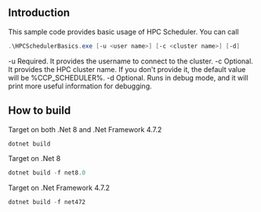 ## Introduction
This sample code provides basic usage of HPC Scheduler. You can call
```powershell
.\HPCSchedulerBasics.exe [-u <user name>] [-c <cluster name>] [-d]
```
-u Required. It provides the username to connect to the cluster.
-c Optional. It provides the HPC cluster name. If you don't provide it, the default value will be %CCP_SCHEDULER%.
-d Optional. Runs in debug mode, and it will print more useful information for debugging.

## How to build
Target on both .Net 8 and .Net Framework 4.7.2
```powershell
dotnet build
```

Target on .Net 8
```powershell
dotnet build -f net8.0
```

Target on .Net Framework 4.7.2
```powershell
dotnet build -f net472
```
